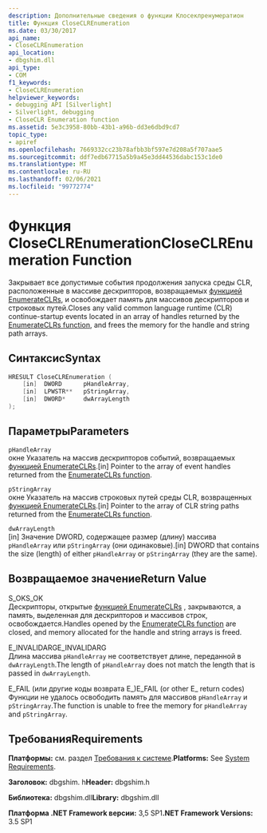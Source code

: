```yaml
---
description: Дополнительные сведения о функции Клосеклренумератион
title: Функция CloseCLREnumeration
ms.date: 03/30/2017
api_name:
- CloseCLREnumeration
api_location:
- dbgshim.dll
api_type:
- COM
f1_keywords:
- CloseCLREnumeration
helpviewer_keywords:
- debugging API [Silverlight]
- Silverlight, debugging
- CloseCLR Enumeration function
ms.assetid: 5e3c3958-80bb-43b1-a96b-dd3e6dbd9cd7
topic_type:
- apiref
ms.openlocfilehash: 7669332cc23b78afbb3bf597e7d208a5f707aae5
ms.sourcegitcommit: ddf7edb67715a5b9a45e3dd44536dabc153c1de0
ms.translationtype: MT
ms.contentlocale: ru-RU
ms.lasthandoff: 02/06/2021
ms.locfileid: "99772774"
---
```

# <a name="closeclrenumeration-function"></a><span data-ttu-id="c3ac8-103">Функция CloseCLREnumeration</span><span class="sxs-lookup"><span data-stu-id="c3ac8-103">CloseCLREnumeration Function</span></span>

<span data-ttu-id="c3ac8-104">Закрывает все допустимые события продолжения запуска среды CLR, расположенные в массиве дескрипторов, возвращаемых [функцией EnumerateCLRs](enumerateclrs-function.md), и освобождает память для массивов дескрипторов и строковых путей.</span><span class="sxs-lookup"><span data-stu-id="c3ac8-104">Closes any valid common language runtime (CLR) continue-startup events located in an array of handles returned by the [EnumerateCLRs function](enumerateclrs-function.md), and frees the memory for the handle and string path arrays.</span></span>  
  
## <a name="syntax"></a><span data-ttu-id="c3ac8-105">Синтаксис</span><span class="sxs-lookup"><span data-stu-id="c3ac8-105">Syntax</span></span>  
  
```cpp  
HRESULT CloseCLREnumeration (  
    [in]  DWORD      pHandleArray,  
    [in]  LPWSTR**   pStringArray,  
    [in]  DWORD*     dwArrayLength  
);  
```  
  
## <a name="parameters"></a><span data-ttu-id="c3ac8-106">Параметры</span><span class="sxs-lookup"><span data-stu-id="c3ac8-106">Parameters</span></span>  

 `pHandleArray`  
 <span data-ttu-id="c3ac8-107">окне Указатель на массив дескрипторов событий, возвращаемых [функцией EnumerateCLRs](enumerateclrs-function.md).</span><span class="sxs-lookup"><span data-stu-id="c3ac8-107">[in] Pointer to the array of event handles returned from the [EnumerateCLRs function](enumerateclrs-function.md).</span></span>  
  
 `pStringArray`  
 <span data-ttu-id="c3ac8-108">окне Указатель на массив строковых путей среды CLR, возвращенных [функцией EnumerateCLRs](enumerateclrs-function.md).</span><span class="sxs-lookup"><span data-stu-id="c3ac8-108">[in] Pointer to the array of CLR string paths returned from the [EnumerateCLRs function](enumerateclrs-function.md).</span></span>  
  
 `dwArrayLength`  
 <span data-ttu-id="c3ac8-109">[in] Значение DWORD, содержащее размер (длину) массива `pHandleArray` или `pStringArray` (они одинаковые).</span><span class="sxs-lookup"><span data-stu-id="c3ac8-109">[in] DWORD that contains the size (length) of either `pHandleArray` or `pStringArray` (they are the same).</span></span>  
  
## <a name="return-value"></a><span data-ttu-id="c3ac8-110">Возвращаемое значение</span><span class="sxs-lookup"><span data-stu-id="c3ac8-110">Return Value</span></span>  

 <span data-ttu-id="c3ac8-111">S_OK</span><span class="sxs-lookup"><span data-stu-id="c3ac8-111">S_OK</span></span>  
 <span data-ttu-id="c3ac8-112">Дескрипторы, открытые [функцией EnumerateCLRs](enumerateclrs-function.md) , закрываются, а память, выделенная для дескрипторов и массивов строк, освобождается.</span><span class="sxs-lookup"><span data-stu-id="c3ac8-112">Handles opened by the [EnumerateCLRs function](enumerateclrs-function.md) are closed, and memory allocated for the handle and string arrays is freed.</span></span>  
  
 <span data-ttu-id="c3ac8-113">E_INVALIDARG</span><span class="sxs-lookup"><span data-stu-id="c3ac8-113">E_INVALIDARG</span></span>  
 <span data-ttu-id="c3ac8-114">Длина массива `pHandleArray` не соответствует длине, переданной в `dwArrayLength`.</span><span class="sxs-lookup"><span data-stu-id="c3ac8-114">The length of `pHandleArray` does not match the length that is passed in `dwArrayLength`.</span></span>  
  
 <span data-ttu-id="c3ac8-115">E_FAIL (или другие коды возврата E_)</span><span class="sxs-lookup"><span data-stu-id="c3ac8-115">E_FAIL (or other E_ return codes)</span></span>  
 <span data-ttu-id="c3ac8-116">Функции не удалось освободить память для массивов `pHandleArray` и `pStringArray`.</span><span class="sxs-lookup"><span data-stu-id="c3ac8-116">The function is unable to free the memory for `pHandleArray` and `pStringArray`.</span></span>  
  
## <a name="requirements"></a><span data-ttu-id="c3ac8-117">Требования</span><span class="sxs-lookup"><span data-stu-id="c3ac8-117">Requirements</span></span>  

 <span data-ttu-id="c3ac8-118">**Платформы:** см. раздел [Требования к системе](../../get-started/system-requirements.md).</span><span class="sxs-lookup"><span data-stu-id="c3ac8-118">**Platforms:** See [System Requirements](../../get-started/system-requirements.md).</span></span>  
  
 <span data-ttu-id="c3ac8-119">**Заголовок:** dbgshim. h</span><span class="sxs-lookup"><span data-stu-id="c3ac8-119">**Header:** dbgshim.h</span></span>  
  
 <span data-ttu-id="c3ac8-120">**Библиотека:** dbgshim.dll</span><span class="sxs-lookup"><span data-stu-id="c3ac8-120">**Library:** dbgshim.dll</span></span>  
  
 <span data-ttu-id="c3ac8-121">**Платформа .NET Framework версии:** 3,5 SP1</span><span class="sxs-lookup"><span data-stu-id="c3ac8-121">**.NET Framework Versions:** 3.5 SP1</span></span>
